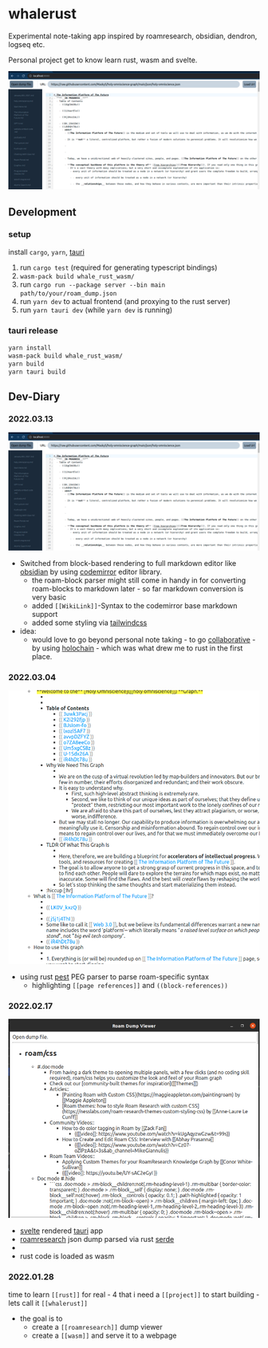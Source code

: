 # whalerust

Experimental note-taking app inspired by roamresearch, obsidian, dendron, logseq etc.

Personal project get to know learn rust, wasm and svelte.

![lastest screenshot](./dev-diary/screenshot-20220313.png)

## Development

### setup 

install `cargo`, `yarn`, [tauri](https://tauri.studio/docs/getting-started/setting-up-linux)


1. run `cargo test` (required for generating typescript bindings)
2. `wasm-pack build whale_rust_wasm/` 
3. run `cargo run --package server --bin main path/to/your/roam_dump.json` 
4. run `yarn dev` to actual frontend (and proxying to the rust server)
5. run `yarn tauri dev`  (while `yarn dev` is running)

### tauri release

```
yarn install
wasm-pack build whale_rust_wasm/
yarn build
yarn tauri build
```

## Dev-Diary

### 2022.03.13

![lastest screenshot](./dev-diary/screenshot-20220313.png)

 - Switched from block-based rendering to full markdown editor like [obsidian](https://obsidian.md/) by using [codemirror](https://codemirror.net/6/) editor library.
   - the roam-block parser might still come in handy in for converting roam-blocks to markdown later - so far markdown conversion is very basic
   - added `[[WikiLink]]`-Syntax to the codemirror base markdown support
   - added some styling via [tailwindcss](https://tailwindcss.com/)
 - idea:
   - would love to go beyond personal note taking - to go [collaborative](https://gist.github.com/Davidiusdadi/df608c0c92f84d135308f82af68ecc97) - by using [holochain](https://holochain.org/) - which was what drew me to rust in the first place.

### 2022.03.04

![lastest screenshot](./dev-diary/screenshot-20220304.png)

- using rust [pest](https://pest.rs/)  PEG parser to parse roam-specific syntax 
  - highlighting `[[page references]]` and `((block-references))`

### 2022.02.17

![lastest screenshot](./dev-diary/screenshot-20220217.png)

- [svelte](https://svelte.dev/) rendered [tauri](https://tauri.studio/) app 
- [roamresearch](https://roamresearch.com/) json dump parsed via rust [serde](https://serde.rs/)
- 
- rust code is loaded as wasm


### 2022.01.28

 time to learn `[[rust]]` for real - 4 that i need a `[[project]]` to start building - lets call it `[[whalerust]]`
 - the goal is to
    - create a `[[roamresearch]]` dump viewer
    - create a `[[wasm]]` and serve it to a webpage

